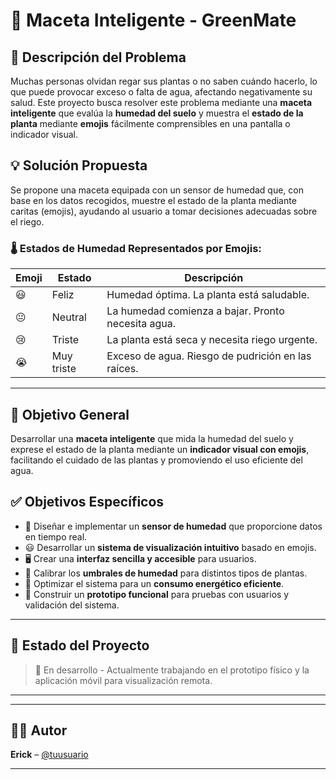 # 🌱 Maceta Inteligente - GreenMate

## 📝 Descripción del Problema

Muchas personas olvidan regar sus plantas o no saben cuándo hacerlo, lo que puede provocar exceso o falta de agua, afectando negativamente su salud. Este proyecto busca resolver este problema mediante una **maceta inteligente** que evalúa la **humedad del suelo** y muestra el **estado de la planta** mediante **emojis** fácilmente comprensibles en una pantalla o indicador visual.

## 💡 Solución Propuesta

Se propone una maceta equipada con un sensor de humedad que, con base en los datos recogidos, muestre el estado de la planta mediante caritas (emojis), ayudando al usuario a tomar decisiones adecuadas sobre el riego.

### 🌡️ Estados de Humedad Representados por Emojis:

| Emoji | Estado             | Descripción                                        |
|-------|--------------------|----------------------------------------------------|
| 😃    | Feliz              | Humedad óptima. La planta está saludable.         |
| 😐    | Neutral            | La humedad comienza a bajar. Pronto necesita agua.|
| 😢    | Triste             | La planta está seca y necesita riego urgente.     |
| 😭    | Muy triste         | Exceso de agua. Riesgo de pudrición en las raíces.|

---

## 🎯 Objetivo General

Desarrollar una **maceta inteligente** que mida la humedad del suelo y exprese el estado de la planta mediante un **indicador visual con emojis**, facilitando el cuidado de las plantas y promoviendo el uso eficiente del agua.

## ✅ Objetivos Específicos

- 🌿 Diseñar e implementar un **sensor de humedad** que proporcione datos en tiempo real.
- 😃 Desarrollar un **sistema de visualización intuitivo** basado en emojis.
- 🖥️ Crear una **interfaz sencilla y accesible** para usuarios.
- 🌱 Calibrar los **umbrales de humedad** para distintos tipos de plantas.
- 🔋 Optimizar el sistema para un **consumo energético eficiente**.
- 🧪 Construir un **prototipo funcional** para pruebas con usuarios y validación del sistema.

---

## 🚧 Estado del Proyecto

> 🚀 En desarrollo - Actualmente trabajando en el prototipo físico y la aplicación móvil para visualización remota.

---



---

## 👨‍💻 Autor

**Erick** – [@tuusuario](https://github.com/Erick-Reyes-Doc)

---

